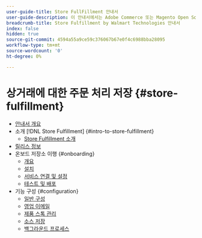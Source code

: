 ```yaml
---
user-guide-title: Store FullFillment 안내서
user-guide-description: 이 안내서에서는 Adobe Commerce 또는 Magento Open Source 스토어용 Store Fulfillment 서비스 설치 및 구성에 대한 자세한 정보를 제공합니다.
breadcrumb-title: Store Fulfillment by Walmart Technologies 안내서
index: false
hidden: true
source-git-commit: 4594a55a9ce59c376067b67e0f4c6988bba28095
workflow-type: tm+mt
source-wordcount: '0'
ht-degree: 0%

---
```



# 상거래에 대한 주문 처리 저장 {#store-fulfillment}

- [안내서 개요](guide-overview.md)
- 소개 [!DNL Store Fulfillment] {#intro-to-store-fulfillment}
   - [Store Fulfillment 소개](introduction.md)
- [릴리스 정보](release-notes.md)
- 온보드 저장소 이행 {#onboarding}
   - [개요](onboard.md)
   - [설치](install.md)
   - [서비스 연결 및 설정](connect-set-up-service.md)
   - [테스트 및 배포](test-deploy.md)
- 기능 구성 {#configuration}
   - [일반 구성](enable-general.md)
   - [영업 이메일](sales-emails.md)
   - [제품 스톡 관리](product-stock.md)
   - [소스 저장](store-sources.md)
   - [백그라운드 프로세스](background-processes.md)
